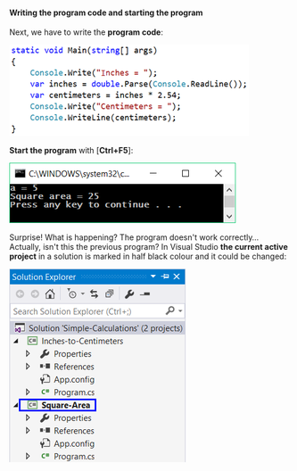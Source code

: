 #### Writing the program code and starting the program

Next, we have to write the **program code**:

![](/assets/chapter-2-images/02.Inches-to-centimeters-03.png)

**Start the program** with [**Ctrl+F5**]:

![](/assets/chapter-2-images/02.Inches-to-centimeters-04.png)

Surprise! What is happening? The program doesn't work correctly… Actually, isn't this the previous program?
In Visual Studio **the current active project** in a solution is marked in half black colour and it could be changed:

![](/assets/chapter-2-images/02.Inches-to-centimeters-05.png)
